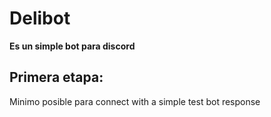 # Delibot

**Es un simple bot para discord**

## Primera etapa:

Minimo posible para connect with a simple test bot response
